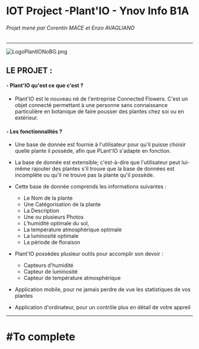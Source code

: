 # **IOT Project -Plant'IO - Ynov Info B1A**

###### Projet mené par Corentin MACE et Enzo AVAGLIANO
---


![LogoPlantIONoBG.png](https://cdn.discordapp.com/attachments/531527773680959509/571341665659518986/LogoPlantIONoBG.png)

## **LE PROJET :**

#### - Plant'IO qu'est ce que c'est ?

  - Plant'IO est le nouveau né de l'entreprise Connected Flowers. C'est un objet connecté permettant à une personne sans connaissance particulière en botanique de faire pousser des plantes chez soi ou en extérieur.


#### - Les fonctionnalités ?
  - Une base de donnée est fournie à l'utilisateur pour qu'il puisse choisir quelle plante il possède, afin que PLant'IO s'adapte en fonction.

  - La base de donnée est extensible; c'est-à-dire que l'utilisateur peut lui-même rajouter des plantes s'il trouve que la base de données est incomplète ou qu'il ne trouve pas la plante qu'il possède.

  - Cette base de donnée comprends les informations suivantes :
    - Le Nom de la plante
    - Une Catégorisation de la plante
    - La Description
    - Une ou plusieurs Photos
    - L’humidité optimale du sol,
    - La température atmosphérique optimale
    - La luminosité optimale
    - La période de floraison

  - Plant'IO possèdes plusieur outils pour accomplir son devoir :
    - Capteurs d'humidité
    - Capteur de luminosité
    - Capteur de température atmosphérique


  - Application mobile, pour ne jamais perdre de vue les statistiques de vos plantes

  - Application d'ordinateur, pour un contrôle plus en détail de votre appreil

  ---

  # **#To complete**
